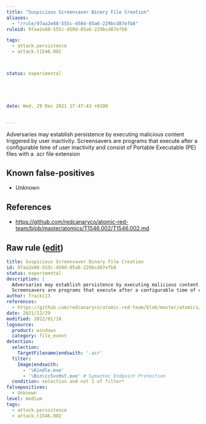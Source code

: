 ```yaml
---
title: "Suspicious Screensaver Binary File Creation"
aliases:
  - "/rule/97aa2e88-555c-450d-85a6-229bcd87efb8"
ruleid: 97aa2e88-555c-450d-85a6-229bcd87efb8

tags:
  - attack.persistence
  - attack.t1546.002



status: experimental





date: Wed, 29 Dec 2021 17:47:43 +0100


---
```


Adversaries may establish persistence by executing malicious content triggered by user inactivity.
Screensavers are programs that execute after a configurable time of user inactivity and consist of Portable Executable (PE) files with a .scr file extension


<!--more-->


## Known false-positives

* Unknown



## References

* https://github.com/redcanaryco/atomic-red-team/blob/master/atomics/T1546.002/T1546.002.md


## Raw rule ([edit](https://github.com/SigmaHQ/sigma/edit/master/rules/windows/file_event/file_event_win_creation_scr_binary_file.yml))
```yaml
title: Suspicious Screensaver Binary File Creation
id: 97aa2e88-555c-450d-85a6-229bcd87efb8
status: experimental
description: | 
  Adversaries may establish persistence by executing malicious content triggered by user inactivity.
  Screensavers are programs that execute after a configurable time of user inactivity and consist of Portable Executable (PE) files with a .scr file extension
author: frack113
references:
  - https://github.com/redcanaryco/atomic-red-team/blob/master/atomics/T1546.002/T1546.002.md
date: 2021/12/29
modified: 2022/01/10
logsource:
  product: windows
  category: file_event
detection:
  selection:
    TargetFilename|endswith: '.scr'
  filter:
    Image|endswith:
      - '\Kindle.exe'
      - '\Bin\ccSvcHst.exe' # Symantec Endpoint Protection
  condition: selection and not 1 of filter*
falsepositives:
  - Unknown
level: medium
tags:
  - attack.persistence
  - attack.t1546.002

```
